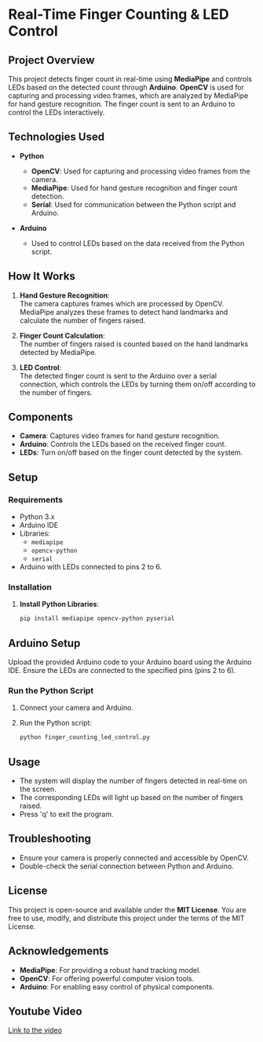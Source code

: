 # Real-Time Finger Counting & LED Control

## Project Overview

This project detects finger count in real-time using **MediaPipe** and controls LEDs based on the detected count through **Arduino**. **OpenCV** is used for capturing and processing video frames, which are analyzed by MediaPipe for hand gesture recognition. The finger count is sent to an Arduino to control the LEDs interactively.

## Technologies Used

- **Python**
  - **OpenCV**: Used for capturing and processing video frames from the camera.
  - **MediaPipe**: Used for hand gesture recognition and finger count detection.
  - **Serial**: Used for communication between the Python script and Arduino.
  
- **Arduino**
  - Used to control LEDs based on the data received from the Python script.

## How It Works

1. **Hand Gesture Recognition**:  
   The camera captures frames which are processed by OpenCV. MediaPipe analyzes these frames to detect hand landmarks and calculate the number of fingers raised.
   
2. **Finger Count Calculation**:  
   The number of fingers raised is counted based on the hand landmarks detected by MediaPipe.
   
3. **LED Control**:  
   The detected finger count is sent to the Arduino over a serial connection, which controls the LEDs by turning them on/off according to the number of fingers.

## Components

- **Camera**: Captures video frames for hand gesture recognition.
- **Arduino**: Controls the LEDs based on the received finger count.
- **LEDs**: Turn on/off based on the finger count detected by the system.

## Setup

### Requirements

- Python 3.x
- Arduino IDE
- Libraries:
  - `mediapipe`
  - `opencv-python`
  - `serial`
- Arduino with LEDs connected to pins 2 to 6.

### Installation

1. **Install Python Libraries**:

   ```bash
   pip install mediapipe opencv-python pyserial

## Arduino Setup

Upload the provided Arduino code to your Arduino board using the Arduino IDE. Ensure the LEDs are connected to the specified pins (pins 2 to 6).

### Run the Python Script

1. Connect your camera and Arduino.
2. Run the Python script:

   ```bash
   python finger_counting_led_control.py

## Usage
- The system will display the number of fingers detected in real-time on the screen.
- The corresponding LEDs will light up based on the number of fingers raised.
- Press 'q' to exit the program.

## Troubleshooting
- Ensure your camera is properly connected and accessible by OpenCV.
- Double-check the serial connection between Python and Arduino.

## License
This project is open-source and available under the **MIT License**. You are free to use, modify, and distribute this project under the terms of the MIT License.

## Acknowledgements
- **MediaPipe**: For providing a robust hand tracking model.
- **OpenCV**: For offering powerful computer vision tools.
- **Arduino**: For enabling easy control of physical components.

## Youtube Video
[Link to the video](https://www.youtube.com/watch?v=2EV2QUrUE8c)

